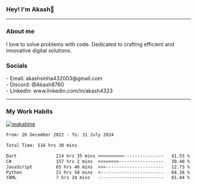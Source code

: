 <h3>Hey! I'm Akash👋</h3>

--- 

<h3>About me</h3>
I love to solve problems with code. Dedicated to crafting efficient and innovative digital solutions.

<h3>Socials</h3>
 - Email: akashsinha432003@gmail.com<br>
 - Discord: @Akash8760<br>
 - LinkedIn: www.linkedin.com/in/akash4323<br>


---

<h3>My Work Habits</h3>

[![wakatime](https://wakatime.com/badge/user/938b2951-49cf-4810-9b9e-c17cde3d3343.svg)](https://wakatime.com/@938b2951-49cf-4810-9b9e-c17cde3d3343)

<!--START_SECTION:waka-->

```txt
From: 26 December 2022 - To: 31 July 2024

Total Time: 516 hrs 30 mins

Dart               214 hrs 35 mins >>>>>>>>>>---------------   41.55 %
C#                 157 hrs 2 mins  >>>>>>>>-----------------   30.40 %
JavaScript         65 hrs 46 mins  >>>----------------------   12.73 %
Python             21 hrs 58 mins  >------------------------   04.26 %
YAML               7 hrs 24 mins   -------------------------   01.44 %
```

<!--END_SECTION:waka-->

